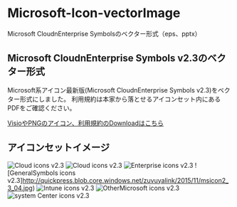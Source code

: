 # Microsoft-Icon-vectorImage
Microsoft CloudnEnterprise Symbolsのベクター形式（eps、pptx）

## Microsoft CloudnEnterprise Symbols v2.3のベクター形式
Microsoft系アイコン最新版(Microsoft CloudnEnterprise Symbols v2.3)をベクター形式にしました。
利用規約は本家から落とせるアイコンセット内にあるPDFをご確認ください。

[VisioやPNGのアイコン、利用規約のDownloadはこちら](http://www.microsoft.com/en-us/download/details.aspx?id=41937)


## アイコンセットイメージ
![Cloud icons v2.3](http://quickpress.blob.core.windows.net/zuvuyalink/2015/11/msicon2_3_01.jpg)
![Cloud icons v2.3](http://quickpress.blob.core.windows.net/zuvuyalink/2015/11/msicon2_3_02.jpg)
![Enterprise icons v2.3](http://quickpress.blob.core.windows.net/zuvuyalink/2015/11/msicon2_3_03.jpg)
![GeneralSymbols icons v2.3]http://quickpress.blob.core.windows.net/zuvuyalink/2015/11/msicon2_3_04.jpg)
![Intune icons v2.3](http://quickpress.blob.core.windows.net/zuvuyalink/2015/11/msicon2_3_05.jpg)
![OtherMicrosoft icons v2.3](http://quickpress.blob.core.windows.net/zuvuyalink/2015/11/msicon2_3_06.jpg)
![system Center icons v2.3](http://quickpress.blob.core.windows.net/zuvuyalink/2015/11/msicon2_3_07.jpg)
